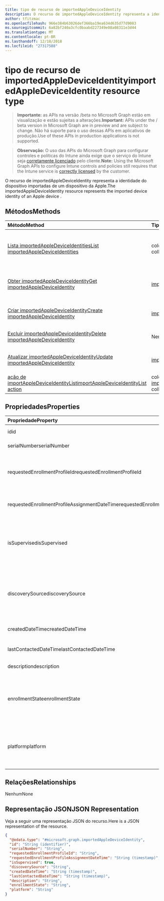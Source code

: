```yaml
---
title: tipo de recurso de importedAppleDeviceIdentity
description: O recurso de importedAppleDeviceIdentity representa a identidade do dispositivo importadas de um dispositivo da Apple.
author: tfitzmac
ms.openlocfilehash: 966e384b63026def366ba19ea634d635d77d9083
ms.sourcegitcommit: 6a82bf240a3cfc0baabd227349e08a08311e3d44
ms.translationtype: MT
ms.contentlocale: pt-BR
ms.lasthandoff: 12/18/2018
ms.locfileid: "27317588"
---
```

# <a name="importedappledeviceidentity-resource-type"></a><span data-ttu-id="c5399-103">tipo de recurso de importedAppleDeviceIdentity</span><span class="sxs-lookup"><span data-stu-id="c5399-103">importedAppleDeviceIdentity resource type</span></span>

> <span data-ttu-id="c5399-104">**Importante:** as APIs na versão /beta no Microsoft Graph estão em visualização e estão sujeitas a alterações.</span><span class="sxs-lookup"><span data-stu-id="c5399-104">**Important:** APIs under the / beta version in Microsoft Graph are in preview and are subject to change.</span></span> <span data-ttu-id="c5399-105">Não há suporte para o uso dessas APIs em aplicativos de produção.</span><span class="sxs-lookup"><span data-stu-id="c5399-105">Use of these APIs in production applications is not supported.</span></span>

> <span data-ttu-id="c5399-106">**Observação:** O uso das APIs do Microsoft Graph para configurar controles e políticas do Intune ainda exige que o serviço do Intune seja [corretamente licenciado](https://go.microsoft.com/fwlink/?linkid=839381) pelo cliente.</span><span class="sxs-lookup"><span data-stu-id="c5399-106">**Note:** Using the Microsoft Graph APIs to configure Intune controls and policies still requires that the Intune service is [correctly licensed](https://go.microsoft.com/fwlink/?linkid=839381) by the customer.</span></span>

<span data-ttu-id="c5399-107">O recurso de importedAppleDeviceIdentity representa a identidade do dispositivo importadas de um dispositivo da Apple.</span><span class="sxs-lookup"><span data-stu-id="c5399-107">The importedAppleDeviceIdentity resource represents the imported device identity of an Apple device .</span></span>
## <a name="methods"></a><span data-ttu-id="c5399-108">Métodos</span><span class="sxs-lookup"><span data-stu-id="c5399-108">Methods</span></span>
|<span data-ttu-id="c5399-109">Método</span><span class="sxs-lookup"><span data-stu-id="c5399-109">Method</span></span>|<span data-ttu-id="c5399-110">Tipo de retorno</span><span class="sxs-lookup"><span data-stu-id="c5399-110">Return Type</span></span>|<span data-ttu-id="c5399-111">Descrição</span><span class="sxs-lookup"><span data-stu-id="c5399-111">Description</span></span>|
|:---|:---|:---|
|[<span data-ttu-id="c5399-112">Lista importedAppleDeviceIdentities</span><span class="sxs-lookup"><span data-stu-id="c5399-112">List importedAppleDeviceIdentities</span></span>](../api/intune-enrollment-importedappledeviceidentity-list.md)|<span data-ttu-id="c5399-113">coleção [importedAppleDeviceIdentity](../resources/intune-enrollment-importedappledeviceidentity.md)</span><span class="sxs-lookup"><span data-stu-id="c5399-113">[importedAppleDeviceIdentity](../resources/intune-enrollment-importedappledeviceidentity.md) collection</span></span>|<span data-ttu-id="c5399-114">Lista as propriedades e os relacionamentos dos objetos [importedAppleDeviceIdentity](../resources/intune-enrollment-importedappledeviceidentity.md) .</span><span class="sxs-lookup"><span data-stu-id="c5399-114">List properties and relationships of the [importedAppleDeviceIdentity](../resources/intune-enrollment-importedappledeviceidentity.md) objects.</span></span>|
|[<span data-ttu-id="c5399-115">Obter importedAppleDeviceIdentity</span><span class="sxs-lookup"><span data-stu-id="c5399-115">Get importedAppleDeviceIdentity</span></span>](../api/intune-enrollment-importedappledeviceidentity-get.md)|[<span data-ttu-id="c5399-116">importedAppleDeviceIdentity</span><span class="sxs-lookup"><span data-stu-id="c5399-116">importedAppleDeviceIdentity</span></span>](../resources/intune-enrollment-importedappledeviceidentity.md)|<span data-ttu-id="c5399-117">Leia as propriedades e os relacionamentos do objeto [importedAppleDeviceIdentity](../resources/intune-enrollment-importedappledeviceidentity.md) .</span><span class="sxs-lookup"><span data-stu-id="c5399-117">Read properties and relationships of the [importedAppleDeviceIdentity](../resources/intune-enrollment-importedappledeviceidentity.md) object.</span></span>|
|[<span data-ttu-id="c5399-118">Criar importedAppleDeviceIdentity</span><span class="sxs-lookup"><span data-stu-id="c5399-118">Create importedAppleDeviceIdentity</span></span>](../api/intune-enrollment-importedappledeviceidentity-create.md)|[<span data-ttu-id="c5399-119">importedAppleDeviceIdentity</span><span class="sxs-lookup"><span data-stu-id="c5399-119">importedAppleDeviceIdentity</span></span>](../resources/intune-enrollment-importedappledeviceidentity.md)|<span data-ttu-id="c5399-120">Crie um novo objeto de [importedAppleDeviceIdentity](../resources/intune-enrollment-importedappledeviceidentity.md) .</span><span class="sxs-lookup"><span data-stu-id="c5399-120">Create a new [importedAppleDeviceIdentity](../resources/intune-enrollment-importedappledeviceidentity.md) object.</span></span>|
|[<span data-ttu-id="c5399-121">Excluir importedAppleDeviceIdentity</span><span class="sxs-lookup"><span data-stu-id="c5399-121">Delete importedAppleDeviceIdentity</span></span>](../api/intune-enrollment-importedappledeviceidentity-delete.md)|<span data-ttu-id="c5399-122">Nenhum</span><span class="sxs-lookup"><span data-stu-id="c5399-122">None</span></span>|<span data-ttu-id="c5399-123">Exclui um [importedAppleDeviceIdentity](../resources/intune-enrollment-importedappledeviceidentity.md).</span><span class="sxs-lookup"><span data-stu-id="c5399-123">Deletes a [importedAppleDeviceIdentity](../resources/intune-enrollment-importedappledeviceidentity.md).</span></span>|
|[<span data-ttu-id="c5399-124">Atualizar importedAppleDeviceIdentity</span><span class="sxs-lookup"><span data-stu-id="c5399-124">Update importedAppleDeviceIdentity</span></span>](../api/intune-enrollment-importedappledeviceidentity-update.md)|[<span data-ttu-id="c5399-125">importedAppleDeviceIdentity</span><span class="sxs-lookup"><span data-stu-id="c5399-125">importedAppleDeviceIdentity</span></span>](../resources/intune-enrollment-importedappledeviceidentity.md)|<span data-ttu-id="c5399-126">Atualize as propriedades de um objeto [importedAppleDeviceIdentity](../resources/intune-enrollment-importedappledeviceidentity.md) .</span><span class="sxs-lookup"><span data-stu-id="c5399-126">Update the properties of a [importedAppleDeviceIdentity](../resources/intune-enrollment-importedappledeviceidentity.md) object.</span></span>|
|[<span data-ttu-id="c5399-127">ação de importAppleDeviceIdentityList</span><span class="sxs-lookup"><span data-stu-id="c5399-127">importAppleDeviceIdentityList action</span></span>](../api/intune-enrollment-importedappledeviceidentity-importappledeviceidentitylist.md)|<span data-ttu-id="c5399-128">coleção [importedAppleDeviceIdentityResult](../resources/intune-enrollment-importedappledeviceidentityresult.md)</span><span class="sxs-lookup"><span data-stu-id="c5399-128">[importedAppleDeviceIdentityResult](../resources/intune-enrollment-importedappledeviceidentityresult.md) collection</span></span>|<span data-ttu-id="c5399-129">Ainda não documentado</span><span class="sxs-lookup"><span data-stu-id="c5399-129">Not yet documented</span></span>|

## <a name="properties"></a><span data-ttu-id="c5399-130">Propriedades</span><span class="sxs-lookup"><span data-stu-id="c5399-130">Properties</span></span>
|<span data-ttu-id="c5399-131">Propriedade</span><span class="sxs-lookup"><span data-stu-id="c5399-131">Property</span></span>|<span data-ttu-id="c5399-132">Tipo</span><span class="sxs-lookup"><span data-stu-id="c5399-132">Type</span></span>|<span data-ttu-id="c5399-133">Descrição</span><span class="sxs-lookup"><span data-stu-id="c5399-133">Description</span></span>|
|:---|:---|:---|
|<span data-ttu-id="c5399-134">id</span><span class="sxs-lookup"><span data-stu-id="c5399-134">id</span></span>|<span data-ttu-id="c5399-135">String</span><span class="sxs-lookup"><span data-stu-id="c5399-135">String</span></span>|<span data-ttu-id="c5399-136">Chave da entidade.</span><span class="sxs-lookup"><span data-stu-id="c5399-136">Key of the entity.</span></span>|
|<span data-ttu-id="c5399-137">serialNumber</span><span class="sxs-lookup"><span data-stu-id="c5399-137">serialNumber</span></span>|<span data-ttu-id="c5399-138">String</span><span class="sxs-lookup"><span data-stu-id="c5399-138">String</span></span>|<span data-ttu-id="c5399-139">Número de série do dispositivo</span><span class="sxs-lookup"><span data-stu-id="c5399-139">Device serial number</span></span>|
|<span data-ttu-id="c5399-140">requestedEnrollmentProfileId</span><span class="sxs-lookup"><span data-stu-id="c5399-140">requestedEnrollmentProfileId</span></span>|<span data-ttu-id="c5399-141">String</span><span class="sxs-lookup"><span data-stu-id="c5399-141">String</span></span>|<span data-ttu-id="c5399-142">Administração de Id de perfil de inscrição pretende aplicáveis ao dispositivo durante o próximo registro</span><span class="sxs-lookup"><span data-stu-id="c5399-142">Enrollment profile Id admin intends to apply to the device during next enrollment</span></span>|
|<span data-ttu-id="c5399-143">requestedEnrollmentProfileAssignmentDateTime</span><span class="sxs-lookup"><span data-stu-id="c5399-143">requestedEnrollmentProfileAssignmentDateTime</span></span>|<span data-ttu-id="c5399-144">DateTimeOffset</span><span class="sxs-lookup"><span data-stu-id="c5399-144">DateTimeOffset</span></span>|<span data-ttu-id="c5399-145">O perfil de inscrição de tempo foi atribuído ao dispositivo</span><span class="sxs-lookup"><span data-stu-id="c5399-145">The time enrollment profile was assigned to the device</span></span>|
|<span data-ttu-id="c5399-146">isSupervised</span><span class="sxs-lookup"><span data-stu-id="c5399-146">isSupervised</span></span>|<span data-ttu-id="c5399-147">Boolean</span><span class="sxs-lookup"><span data-stu-id="c5399-147">Boolean</span></span>|<span data-ttu-id="c5399-148">Indica se o dispositivo Apple seja supervisionado.</span><span class="sxs-lookup"><span data-stu-id="c5399-148">Indicates if the Apple device is supervised.</span></span> <span data-ttu-id="c5399-149">Mais informações estão em:https://support.apple.com/en-us/HT202837</span><span class="sxs-lookup"><span data-stu-id="c5399-149">More information is at: https://support.apple.com/en-us/HT202837</span></span>|
|<span data-ttu-id="c5399-150">discoverySource</span><span class="sxs-lookup"><span data-stu-id="c5399-150">discoverySource</span></span>|[<span data-ttu-id="c5399-151">discoverySource</span><span class="sxs-lookup"><span data-stu-id="c5399-151">discoverySource</span></span>](../resources/intune-enrollment-discoverysource.md)|<span data-ttu-id="c5399-152">Fonte de descoberta do dispositivo Apple.</span><span class="sxs-lookup"><span data-stu-id="c5399-152">Apple device discovery source.</span></span> <span data-ttu-id="c5399-153">Os valores possíveis são: `unknown`, `adminImport`, `deviceEnrollmentProgram`.</span><span class="sxs-lookup"><span data-stu-id="c5399-153">Possible values are: `unknown`, `adminImport`, `deviceEnrollmentProgram`.</span></span>|
|<span data-ttu-id="c5399-154">createdDateTime</span><span class="sxs-lookup"><span data-stu-id="c5399-154">createdDateTime</span></span>|<span data-ttu-id="c5399-155">DateTimeOffset</span><span class="sxs-lookup"><span data-stu-id="c5399-155">DateTimeOffset</span></span>|<span data-ttu-id="c5399-156">Criada data hora do dispositivo</span><span class="sxs-lookup"><span data-stu-id="c5399-156">Created Date Time of the device</span></span>|
|<span data-ttu-id="c5399-157">lastContactedDateTime</span><span class="sxs-lookup"><span data-stu-id="c5399-157">lastContactedDateTime</span></span>|<span data-ttu-id="c5399-158">DateTimeOffset</span><span class="sxs-lookup"><span data-stu-id="c5399-158">DateTimeOffset</span></span>|<span data-ttu-id="c5399-159">Última contatado data hora do dispositivo</span><span class="sxs-lookup"><span data-stu-id="c5399-159">Last Contacted Date Time of the device</span></span>|
|<span data-ttu-id="c5399-160">description</span><span class="sxs-lookup"><span data-stu-id="c5399-160">description</span></span>|<span data-ttu-id="c5399-161">String</span><span class="sxs-lookup"><span data-stu-id="c5399-161">String</span></span>|<span data-ttu-id="c5399-162">A descrição do dispositivo</span><span class="sxs-lookup"><span data-stu-id="c5399-162">The description of the device</span></span>|
|<span data-ttu-id="c5399-163">enrollmentState</span><span class="sxs-lookup"><span data-stu-id="c5399-163">enrollmentState</span></span>|[<span data-ttu-id="c5399-164">enrollmentState</span><span class="sxs-lookup"><span data-stu-id="c5399-164">enrollmentState</span></span>](../resources/intune-enrollment-enrollmentstate.md)|<span data-ttu-id="c5399-165">O estado do dispositivo em Intune.</span><span class="sxs-lookup"><span data-stu-id="c5399-165">The state of the device in Intune.</span></span> <span data-ttu-id="c5399-166">Os possíveis valores são: `unknown`, `enrolled`, `pendingReset`, `failed`, `notContacted`, `blocked`.</span><span class="sxs-lookup"><span data-stu-id="c5399-166">Possible values are: `unknown`, `enrolled`, `pendingReset`, `failed`, `notContacted`, `blocked`.</span></span>|
|<span data-ttu-id="c5399-167">platform</span><span class="sxs-lookup"><span data-stu-id="c5399-167">platform</span></span>|[<span data-ttu-id="c5399-168">plataforma</span><span class="sxs-lookup"><span data-stu-id="c5399-168">platform</span></span>](../resources/intune-enrollment-platform.md)|<span data-ttu-id="c5399-169">A plataforma do dispositivo.</span><span class="sxs-lookup"><span data-stu-id="c5399-169">The platform of the Device.</span></span> <span data-ttu-id="c5399-170">Os possíveis valores são: `unknown`, `ios`, `android`, `windows`, `windowsMobile`, `macOS`.</span><span class="sxs-lookup"><span data-stu-id="c5399-170">Possible values are: `unknown`, `ios`, `android`, `windows`, `windowsMobile`, `macOS`.</span></span>|

## <a name="relationships"></a><span data-ttu-id="c5399-171">Relações</span><span class="sxs-lookup"><span data-stu-id="c5399-171">Relationships</span></span>
<span data-ttu-id="c5399-172">Nenhum</span><span class="sxs-lookup"><span data-stu-id="c5399-172">None</span></span>
## <a name="json-representation"></a><span data-ttu-id="c5399-173">Representação JSON</span><span class="sxs-lookup"><span data-stu-id="c5399-173">JSON Representation</span></span>
<span data-ttu-id="c5399-174">Veja a seguir uma representação JSON do recurso.</span><span class="sxs-lookup"><span data-stu-id="c5399-174">Here is a JSON representation of the resource.</span></span>
<!-- {
  "blockType": "resource",
  "keyProperty": "id",
  "@odata.type": "microsoft.graph.importedAppleDeviceIdentity"
}
-->
``` json
{
  "@odata.type": "#microsoft.graph.importedAppleDeviceIdentity",
  "id": "String (identifier)",
  "serialNumber": "String",
  "requestedEnrollmentProfileId": "String",
  "requestedEnrollmentProfileAssignmentDateTime": "String (timestamp)",
  "isSupervised": true,
  "discoverySource": "String",
  "createdDateTime": "String (timestamp)",
  "lastContactedDateTime": "String (timestamp)",
  "description": "String",
  "enrollmentState": "String",
  "platform": "String"
}
```






